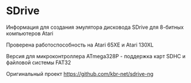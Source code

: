 # SDrive
Информация для создания эмулятора дисковода SDrive для 8-битных компьютеров Atari

Проверена работоспособность на Atari 65XE и Atari 130XL

Версия для микроконтроллера ATmega328P - поддержка карт SDHC и файловой системы FAT32

Оригинальный проект https://github.com/kbr-net/sdrive-ng
